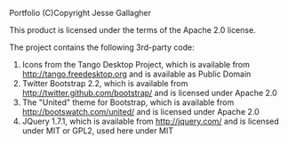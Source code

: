 Portfolio
(C)Copyright Jesse Gallagher

This product is licensed under the terms of the Apache 2.0 license.

The project contains the following 3rd-party code:

1. Icons from the Tango Desktop Project, which is available from http://tango.freedesktop.org and is available as Public Domain
2. Twitter Bootstrap 2.2, which is available from http://twitter.github.com/bootstrap/ and is licensed under Apache 2.0
3. The "United" theme for Bootstrap, which is available from http://bootswatch.com/united/ and is licensed under Apache 2.0
4. JQuery 1.7.1, which is available from http://jquery.com/ and is licensed under MIT or GPL2, used here under MIT